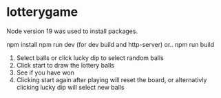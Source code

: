 # lotterygame #

Node version 19 was used to install packages.

npm install
npm run dev (for dev build and http-server) or..
npm run build

1. Select balls or click lucky dip to select random balls
2. Click start to draw the lottery balls
3. See if you have won
4. Clicking start again after playing will reset the board, or alternativly clicking lucky dip will select new balls
